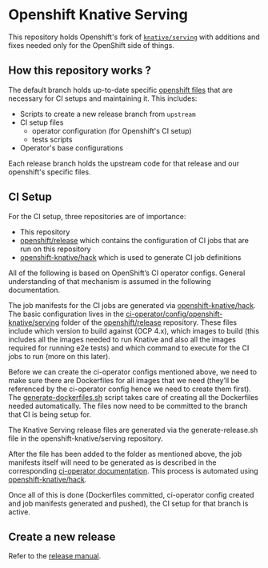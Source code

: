 # Openshift Knative Serving

This repository holds Openshift's fork of
[`knative/serving`](https://github.com/knative/serving) with additions and
fixes needed only for the OpenShift side of things.

## How this repository works ?

The default branch holds up-to-date specific [openshift files](./openshift) 
that are necessary for CI setups and maintaining it. This includes:

- Scripts to create a new release branch from `upstream`
- CI setup files
  - operator configuration (for Openshift's CI setup)
  - tests scripts
- Operator's base configurations

Each release branch holds the upstream code for that release and our
openshift's specific files.

## CI Setup

For the CI setup, three repositories are of importance:

- This repository
- [openshift/release](https://github.com/openshift/release) which contains the configuration of CI jobs that are run on this repository
- [openshift-knative/hack](https://github.com/openshift-knative/hack) which is used to generate CI job definitions
  
All of the following is based on OpenShift’s CI operator
configs. General understanding of that mechanism is assumed in the
following documentation.

The job manifests for the CI jobs are generated via [openshift-knative/hack](https://github.com/openshift-knative/hack). The
basic configuration lives in the
[ci-operator/config/openshift-knative/serving](https://github.com/openshift/release/tree/master/ci-operator/config/openshift-knative/serving) folder of the
[openshift/release](https://github.com/openshift/release) repository. These files include which version to
build against (OCP 4.x), which images to build
(this includes all the images needed to run Knative and also all the
images required for running e2e tests) and which command to execute
for the CI jobs to run (more on this later).

Before we can create the ci-operator configs mentioned above, we need
to make sure there are Dockerfiles for all images that we need
(they’ll be referenced by the ci-operator config hence we need to
create them first). The [generate-dockerfiles.sh](https://github.com/openshift-knative/serving/blob/master/openshift/ci-operator/generate-dockerfiles.sh) script takes care of
creating all the Dockerfiles needed automatically. The files now need
to be committed to the branch that CI is being setup for.

The Knative Serving release files are generated via the
generate-release.sh file in the openshift-knative/serving
repository. 

After the file has been added to the folder as mentioned above, the
job manifests itself will need to be generated as is described in the
corresponding [ci-operator documentation](https://docs.google.com/document/d/1SQ_qlkcplqhe8h6ONXdgBr7YUVbs4oRSj4ISl3gpLW4/edit#heading=h.8w7nj9363nsd). 
This process is automated using [openshift-knative/hack](https://github.com/openshift-knative/hack).

Once all of this is done (Dockerfiles committed, ci-operator config
created and job manifests generated and pushed), the CI setup for that branch is active.

## Create a new release

Refer to the [release manual](https://docs.google.com/document/d/18HVtCbvOuUpunORixcVdGNK6ZPjA9NybcGgVSP0g1LM/edit#heading=h.mam6uyjn1dzv).
